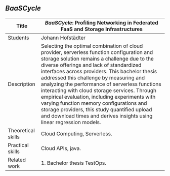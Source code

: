 ## *BaaSCycle*

| Title | ***BaaSCycle*: Profiling Networking in Federated FaaS and Storage Infrastructures** |
| ----- | ----- | 
| Students | Johann Hofstädter | 
| Description | Selecting the optimal combination of cloud provider, serverless function configuration and storage solution remains a challenge due to the diverse offerings and lack of standardized interfaces across providers. This bachelor thesis addressed this challenge by measuring and analyzing the performance of serverless functions interacting with cloud storage services. Through empirical evaluation, including experiments with varying function memory configurations and storage providers, this study quantified upload and download times and derives insights using linear regression models. |
| Theoretical skills | Cloud Computing, Serverless. | 
| Practical skills | Cloud APIs, java.|
| Related work| 1. Bachelor thesis TestOps. |
